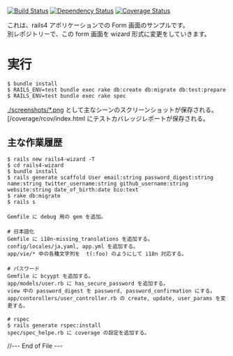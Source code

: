 
[![Build Status](https://travis-ci.org/katoy/rails4-form-before-wizard.svg?branch=master)](https://travis-ci.org/katoy/rails4-form-before-wizard)
[![Dependency Status](https://gemnasium.com/katoy/rails4-form-before-wizard.png)](https://gemnasium.com/katoy/rails4-form-before-wizard)
[![Coverage Status](https://coveralls.io/repos/katoy/rails4-form-before-wizard/badge.png?branch=master)](https://coveralls.io/r/katoy/rails4-form-before-wizard?branch=master)

これは、rails4 アポリケーションでの Form 画面のサンプルです。  
別レポジトリーで、この form 画面を wizard 形式に変更をしていきます。  

#
# 実行

    $ bundle install
	$ RAILS_ENV=test bundle exec rake db:create db:migrate db:test:prepare
	$ RAILS_ENV=test bundle exec rake spec

[./screenshots/*.png](./scrennshots/) として主なシーンのスクリーンショットが保存される。  
[/coverage/rcov/index.html にテストカバレッジレポートが保存される。  


## 主な作業履歴

    $ rails new rails4-wizard -T
    $ cd rails4-wizard
    $ bundle install
    $ rails generate scaffold User email:string password_digest:string name:string twitter_username:string github_username:string website:string date_of_birth:date bio:text
    $ rake db:migrate
	$ rails s
    　
    Gemfile に debug 用の gem を追加。
    　
    # 日本語化
    Gemfile に i18n-missing_translations を追加する。
	config/locales/ja,yaml, app.yml を追加する。
	app/vie/* 中の各種文字列を  t(:foo) のようにして i18n 対応する。
    　
    # パスワード
    Gemfile に bcyypt を追加する。
    app/models/user.rb に has_secure_password を追加する。
    view 中の password_digest を password, password_confirmation にする。
	app/contorollers/user_controller.rb の create, update, user_params を変更する。
    　
    # rspec
    $ rails generate rspec:install
    spec/spec_helpe.rb に coverage の設定を追加する。


//--- End of File ---
